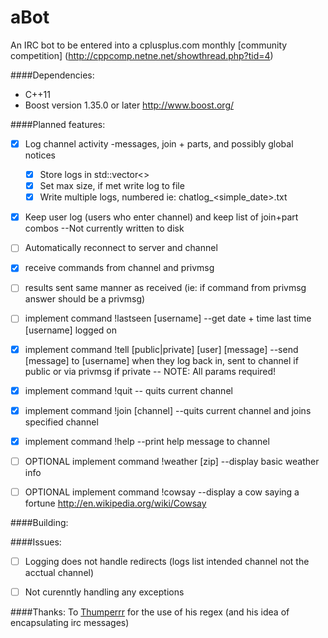 aBot
====

An IRC bot to be entered into a cplusplus.com monthly 
[community competition] (http://cppcomp.netne.net/showthread.php?tid=4)

####Dependencies:

- C++11
- Boost version 1.35.0 or later http://www.boost.org/
    

####Planned features:

- [x] Log channel activity -messages, join + parts, and possibly global notices
    - [x] Store logs in std::vector<>
    - [x] Set max size, if met write log to file
    - [x] Write multiple logs, numbered ie: chatlog_<simple_date>.txt
- [x] Keep user log (users who enter channel) and keep list of join+part combos --Not currently written to disk
- [ ] Automatically reconnect to server and channel
- [x] receive commands from channel and privmsg
- [ ] results sent same manner as received (ie: if command from privmsg answer should be a privmsg)
- [ ] implement command !lastseen [username] --get date + time last time [username] logged on
- [x] implement command !tell [public|private] [user] [message] --send [message] to [username] when they log back in, 
      sent to channel if public or via privmsg if private -- NOTE: All params required!
- [x] implement command !quit -- quits current channel
- [x] implement command !join [channel] --quits current channel and joins specified channel
- [x] implement command !help --print help message to channel
- [ ] OPTIONAL implement command !weather [zip] --display basic weather info
- [ ] OPTIONAL implement command !cowsay --display a cow saying a fortune  http://en.wikipedia.org/wiki/Cowsay


####Building:


####Issues:

- [ ] Logging does not handle redirects (logs list intended channel not the acctual channel)
- [ ] Not curenntly handling any exceptions

 
####Thanks:
To [Thumperrr](https://github.com/Thumperrr) for the use of his regex (and his idea of encapsulating irc messages)
